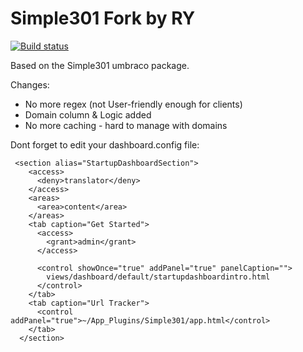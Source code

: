 
# Simple301 Fork by RY #

[![Build status](https://ci.appveyor.com/api/projects/status/p8nskqbofs0oh7um?svg=true)](https://ci.appveyor.com/project/giuunit/simple301)

Based on the Simple301 umbraco package. 

Changes: 
- No more regex (not User-friendly enough for clients)
- Domain column & Logic added
- No more caching - hard to manage with domains 

Dont forget to edit your dashboard.config file:

```
 <section alias="StartupDashboardSection">
    <access>
      <deny>translator</deny>
    </access>
    <areas>
      <area>content</area>
    </areas>
    <tab caption="Get Started">
      <access>
        <grant>admin</grant>
      </access>

      <control showOnce="true" addPanel="true" panelCaption="">
        views/dashboard/default/startupdashboardintro.html
      </control>
    </tab>
    <tab caption="Url Tracker">
      <control addPanel="true">~/App_Plugins/Simple301/app.html</control>
    </tab>
  </section>
  ```
